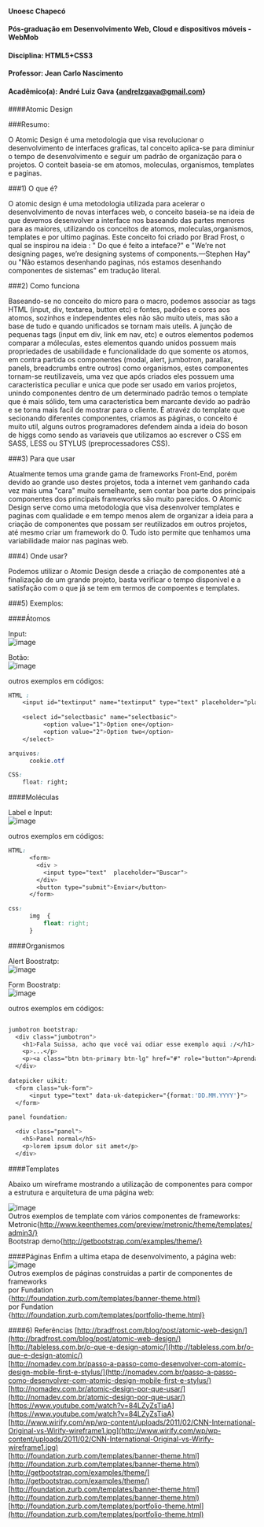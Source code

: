 
#### Unoesc Chapecó
#### Pós-graduação em Desenvolvimento Web, Cloud e dispositivos móveis - WebMob
#### Disciplina: HTML5+CSS3
#### Professor: Jean Carlo Nascimento
#### Acadêmico(a): André Luiz Gava {andrelzgava@gmail.com}
####Atomic Design


###Resumo:

O Atomic Design é uma metodologia que visa revolucionar o desenvolvimento de interfaces graficas, tal conceito aplica-se para diminiur o tempo de desenvolvimento e seguir um padrão de organização para o projetos. O conteit baseia-se em atomos, moleculas, organismos, templates e paginas.

###1) O que é?

O atomic design é uma metodologia utilizada para acelerar o desenvolvimento de novas interfaces web, o conceito baseia-se na ideia de que devemos desenvolver a interface nos baseando das partes menores para as maiores, utilizando os conceitos de atomos, moleculas,organismos, templates e por ultimo paginas. Este conceito foi criado por Brad Frost, o qual se inspirou na ideia : " Do que é feito a inteface?" e "We’re not designing pages, we’re designing systems of components.—Stephen Hay" ou "Não estamos desenhando paginas, nós estamos desenhando componentes de sistemas" em tradução literal.
 
###2) Como funciona

Baseando-se no conceito do micro para o macro, podemos associar as tags HTML (input, div, textarea, button etc) e fontes, padrões e cores aos atomos, sozinhos e independentes eles não são muito uteis, mas são a base de tudo e quando unificados se tornam mais uteils. A junção de pequenas tags (input em div, link em nav, etc) e outros elementos podemos comparar a móleculas, estes elementos quando unidos possuem mais propriedades de usabilidade e funcionalidade do que somente os atomos, em contra partida os componentes (modal, alert, jumbotron, parallax, panels, breadcrumbs entre outros) como organismos, estes componentes tornam-se reutilizaveis, uma vez que após criados eles possuem uma caracteristica peculiar e unica que pode ser usado em varios projetos, unindo componentes dentro de um determinado padrão temos o template que é mais sólido, tem uma caracteristica bem marcante devido ao padrão e se torna mais facil de mostrar para o cliente. É atravéz do template que secionando diferentes componentes, criamos as páginas, o conceito é muito util, alguns outros programadores defendem ainda a ideia do boson de higgs como sendo as variaveis  que utilizamos ao escrever o CSS em SASS, LESS ou STYLUS (preprocessadores CSS). 


###3) Para que usar

Atualmente temos uma grande gama de frameworks Front-End, porém devido ao grande uso destes projetos, toda a internet vem ganhando cada vez mais uma "cara" muito semelhante, sem contar boa parte dos principais componentes dos principais frameworks são muito parecidos. O Atomic Design serve como uma metodologia que visa desenvolver templates e paginas com qualidade e em tempo menos alem de organizar a ideia para a criação de componentes que possam ser reutilizados em outros projetos, até mesmo criar um framework do 0. Tudo isto permite que tenhamos uma variabilidade maior nas paginas web.

###4) Onde usar?

Podemos utilizar o Atomic Design desde a criação de componentes até a finalização de um grande projeto, basta verificar o tempo disponivel e a satisfação com o que já se tem em termos de compoentes e templates.

###5) Exemplos:

####Átomos

Input:<br/>
![image](https://raw.githubusercontent.com/AndreLGava/pos-unoesc-chapeco/master/arquivos/input.jpg)<br/>

Botão:<br/>
![image](https://raw.githubusercontent.com/AndreLGava/pos-unoesc-chapeco/master/arquivos/botao.jpg)<br/>

outros exemplos em códigos:

```css
HTML :
    <input id="textinput" name="textinput" type="text" placeholder="placeholder">
    
    <select id="selectbasic" name="selectbasic">
          <option value="1">Option one</option>
          <option value="2">Option two</option>
    </select>

arquivos:
      cookie.otf

CSS:
    float: right;

```
####Moléculas

Label e Input:<br/>
![image](https://raw.githubusercontent.com/AndreLGava/pos-unoesc-chapeco/master/arquivos/mol_input.jpg)<br/>

outros exemplos em códigos:

```css
HTML:
      <form>
        <div >
          <input type="text"  placeholder="Buscar">
        </div>
        <button type="submit">Enviar</button>
      </form>

css:
      img  {
          float: right;
      }
```

####Organismos

Alert Boostratp:<br/>
![image](https://raw.githubusercontent.com/AndreLGava/pos-unoesc-chapeco/master/arquivos/alert.jpg)<br/>

Form Boostratp:<br/>
![image](https://raw.githubusercontent.com/AndreLGava/pos-unoesc-chapeco/master/arquivos/form.jpg)<br/>

outros exemplos em códigos:

```css

jumbotron bootstrap:
  <div class="jumbotron">
    <h1>Fala Suissa, acho que você vai odiar esse exemplo aqui :/</h1>
    <p>...</p>
    <p><a class="btn btn-primary btn-lg" href="#" role="button">Aprenda +</a></p>
  </div>
  
datepicker uikit:
  <form class="uk-form">
      <input type="text" data-uk-datepicker="{format:'DD.MM.YYYY'}">
  </form>
  
panel foundation:

  <div class="panel">
    <h5>Panel normal</h5>
    <p>lorem ipsum dolor sit amet</p>
  </div>

```

####Templates

Abaixo um wireframe mostrando a utilização de componentes para compor a estrutura e arquitetura de uma página web:

![image](https://raw.githubusercontent.com/AndreLGava/pos-unoesc-chapeco/master/arquivos/wireframe.jpg)<br/>
Outros exemplos de template com vários componentes de frameworks:<br/>
Metronic{http://www.keenthemes.com/preview/metronic/theme/templates/admin3/}<br/>
Bootstrap demo{http://getbootstrap.com/examples/theme/}



####Páginas
Enfim a ultima etapa de desenvolvimento, a página web:
![image](https://raw.githubusercontent.com/AndreLGava/pos-unoesc-chapeco/master/arquivos/pagina.jpg)<br/>
Outros exemplos de páginas construidas a partir de componentes de frameworks<br/>
por Fundation<br/>
{http://foundation.zurb.com/templates/banner-theme.html}<br/>
por Fundation<br/>
{http://foundation.zurb.com/templates/portfolio-theme.html}<br/>



####6) Referências
[http://bradfrost.com/blog/post/atomic-web-design/](http://bradfrost.com/blog/post/atomic-web-design/) <br/>
[http://tableless.com.br/o-que-e-design-atomic/](http://tableless.com.br/o-que-e-design-atomic/) <br/>
[http://nomadev.com.br/passo-a-passo-como-desenvolver-com-atomic-design-mobile-first-e-stylus/](http://nomadev.com.br/passo-a-passo-como-desenvolver-com-atomic-design-mobile-first-e-stylus/) <br/>
[http://nomadev.com.br/atomic-design-por-que-usar/](http://nomadev.com.br/atomic-design-por-que-usar/) <br/>
[https://www.youtube.com/watch?v=84LZyZsTiaA](https://www.youtube.com/watch?v=84LZyZsTiaA) <br/>
[http://www.wirify.com/wp/wp-content/uploads/2011/02/CNN-International-Original-vs-Wirify-wireframe1.jpg](http://www.wirify.com/wp/wp-content/uploads/2011/02/CNN-International-Original-vs-Wirify-wireframe1.jpg) <br/>
[http://foundation.zurb.com/templates/banner-theme.html](http://foundation.zurb.com/templates/banner-theme.html)<br/>
[http://getbootstrap.com/examples/theme/](http://getbootstrap.com/examples/theme/)<br/>
[http://foundation.zurb.com/templates/banner-theme.html](http://foundation.zurb.com/templates/banner-theme.html)<br/>
[http://foundation.zurb.com/templates/portfolio-theme.html](http://foundation.zurb.com/templates/portfolio-theme.html)<br/>
